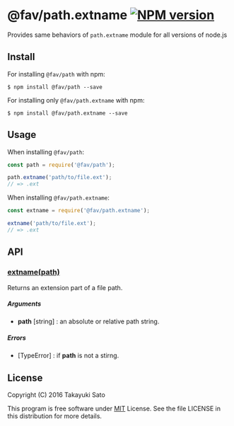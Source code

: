 @fav/path.extname [![NPM version][npm-image]][npm-url]
=================

Provides same behaviors of `path.extname` module for all versions of node.js

Install
-------

For installing `@fav/path` with npm:

```
$ npm install @fav/path --save
```

For installing only `@fav/path.extname` with npm:

```
$ npm install @fav/path.extname --save
```

Usage
-----

When installing `@fav/path`:

```js
const path = require('@fav/path');

path.extname('path/to/file.ext');
// => .ext
```

When installing `@fav/path.extname`:

```js
const extname = require('@fav/path.extname');

extname('path/to/file.ext');
// => .ext
```

API
---

### <u>extname(path)</u>

Returns an extension part of a file path.

##### Arguments

* **path** [string] : an absolute or relative path string.

##### Errors

* [TypeError] : if **path** is not a stirng.

License
-------

Copyright (C) 2016 Takayuki Sato

This program is free software under [MIT][mit-url] License.
See the file LICENSE in this distribution for more details.

[npm-image]: http://img.shields.io/badge/npm-v-0.3.0-blue.svg
[npm-url]: https://www.npmjs.org/package/@fav/path/
[mit-url]: https://opensource.org/license/MIT
